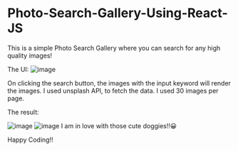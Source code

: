 # Photo-Search-Gallery-Using-React-JS
This is a simple Photo Search Gallery where you can search for any high quality images!

The UI:
![image](https://user-images.githubusercontent.com/68287824/138557994-da2672bf-ed51-40b9-af4f-4a0bced63771.png)

On clicking the search button, the images with the input keyword will render the images.
I used unsplash API, to fetch the data. I used 30 images per page.

The result:

![image](https://user-images.githubusercontent.com/68287824/138558100-a4e6e7a3-daf9-46cd-8981-e401dbc3e527.png)
![image](https://user-images.githubusercontent.com/68287824/138558187-cf1c2c90-6e61-4294-9b88-28b0cf6bc10a.png)
I am in love with those cute doggies!!😀


Happy Coding!!
